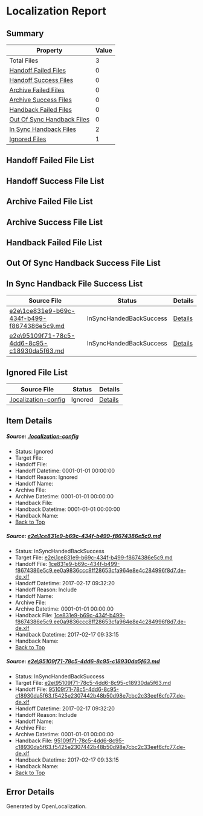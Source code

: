 # <a name='report-top'></a> Localization Report

## Summary
 Property | Value 
 -------- | ----- 
 Total Files | 3
[ Handoff Failed Files ](#handoff-failed-list)| 0
[ Handoff Success Files ](#handoff-success-list)| 0
[ Archive Failed Files ](#archive-failed-list)| 0
[ Archive Success Files ](#archive-success-list)| 0
[ Handback Failed Files ](#handback-failed-list)| 0
[ Out Of Sync Handback Files ](#outofsync-handback-success-list)| 0
[ In Sync Handback Files ](#insync-handback-success-list)| 2
[ Ignored Files ](#ignored-list)| 1

## <a name='handoff-failed-list'></a> Handoff Failed File List

## <a name='handoff-success-list'></a> Handoff Success File List

## <a name='archive-failed-list'></a> Archive Failed File List

## <a name='archive-success-list'></a> Archive Success File List

## <a name='handback-failed-list'></a> Handback Failed File List

## <a name='outofsync-handback-success-list'></a> Out Of Sync Handback Success File List

## <a name='insync-handback-success-list'></a> In Sync Handback File Success List
 Source File | Status | Details 
 ----------- | ------ | ------- 
 [e2e\1ce831e9-b69c-434f-b499-f8674386e5c9.md](https://github.com/OpenLocalizationTestOrg/ol-test0/blob/ba7c30cb7634de06ee7f66b7800a784787b1c369/e2e/1ce831e9-b69c-434f-b499-f8674386e5c9.md) | InSyncHandedBackSuccess | [Details](#7c4bc49faf5e973713943f85b04570005429316c1)
 [e2e\95109f71-78c5-4dd6-8c95-c18930da5f63.md](https://github.com/OpenLocalizationTestOrg/ol-test0/blob/ba7c30cb7634de06ee7f66b7800a784787b1c369/e2e/95109f71-78c5-4dd6-8c95-c18930da5f63.md) | InSyncHandedBackSuccess | [Details](#4be08105985a2eb5b9f983153fdebc4a67fd79282)

## <a name='ignored-list'></a> Ignored File List
 Source File | Status | Details 
 ----------- | ------ | ------- 
 [.localization-config](https://github.com/OpenLocalizationTestOrg/ol-test0/blob/ba7c30cb7634de06ee7f66b7800a784787b1c369/.localization-config) | Ignored | [Details](#cb0632cf59c1387fc1742bfb9fa3c47f87e2e5c90)

## Item Details
##### <a name='cb0632cf59c1387fc1742bfb9fa3c47f87e2e5c90'></a> Source: [.localization-config](https://github.com/OpenLocalizationTestOrg/ol-test0/blob/ba7c30cb7634de06ee7f66b7800a784787b1c369/.localization-config)
* Status: Ignored
* Target File: 
* Handoff File: 
* Handoff Datetime: 0001-01-01 00:00:00
* Handoff Reason: Ignored
* Handoff Name: 
* Archive File: 
* Archive Datetime: 0001-01-01 00:00:00
* Handback File: 
* Handback Datetime: 0001-01-01 00:00:00
* Handback Name: 
* [Back to Top](#report-top)

##### <a name='7c4bc49faf5e973713943f85b04570005429316c1'></a> Source: [e2e\1ce831e9-b69c-434f-b499-f8674386e5c9.md](https://github.com/OpenLocalizationTestOrg/ol-test0/blob/ba7c30cb7634de06ee7f66b7800a784787b1c369/e2e/1ce831e9-b69c-434f-b499-f8674386e5c9.md)
* Status: InSyncHandedBackSuccess
* Target File: [e2e\1ce831e9-b69c-434f-b499-f8674386e5c9.md](https://github.com/OpenLocalizationTestOrg/ol-test4-dede/blob/3871028e267d12e11d734886f2208eb4c72e380b/e2e/1ce831e9-b69c-434f-b499-f8674386e5c9.md)
* Handoff File: [1ce831e9-b69c-434f-b499-f8674386e5c9.ee0a9836ccc8ff28653cfa964e8e4c284996f8d7.de-de.xlf](https://github.com/OpenLocalizationTestOrg/ol-test4-handoff/blob/732d3d2775d6cfd778c358aa6fce0296eb823691/ol-handoff/OpenLocalizationTestOrg/ol-test4-dede/xinjiang/ht/1ce831e9-b69c-434f-b499-f8674386e5c9.ee0a9836ccc8ff28653cfa964e8e4c284996f8d7.de-de.xlf)
* Handoff Datetime: 2017-02-17 09:32:20
* Handoff Reason: Include
* Handoff Name: 
* Archive File: 
* Archive Datetime: 0001-01-01 00:00:00
* Handback File: [1ce831e9-b69c-434f-b499-f8674386e5c9.ee0a9836ccc8ff28653cfa964e8e4c284996f8d7.de-de.xlf](https://github.com/OpenLocalizationTestOrg/ol-test4-handback/blob/b4b1138c11f054d82ee92e3541ac806ee20e0849/ol-handback/OpenLocalizationTestOrg/ol-test4-dede/xinjiang/ht/1ce831e9-b69c-434f-b499-f8674386e5c9.ee0a9836ccc8ff28653cfa964e8e4c284996f8d7.de-de.xlf)
* Handback Datetime: 2017-02-17 09:33:15
* Handback Name: 
* [Back to Top](#report-top)

##### <a name='4be08105985a2eb5b9f983153fdebc4a67fd79282'></a> Source: [e2e\95109f71-78c5-4dd6-8c95-c18930da5f63.md](https://github.com/OpenLocalizationTestOrg/ol-test0/blob/ba7c30cb7634de06ee7f66b7800a784787b1c369/e2e/95109f71-78c5-4dd6-8c95-c18930da5f63.md)
* Status: InSyncHandedBackSuccess
* Target File: [e2e\95109f71-78c5-4dd6-8c95-c18930da5f63.md](https://github.com/OpenLocalizationTestOrg/ol-test4-dede/blob/3871028e267d12e11d734886f2208eb4c72e380b/e2e/95109f71-78c5-4dd6-8c95-c18930da5f63.md)
* Handoff File: [95109f71-78c5-4dd6-8c95-c18930da5f63.f5425e2307442b48b50d98e7cbc2c33eef6cfc77.de-de.xlf](https://github.com/OpenLocalizationTestOrg/ol-test4-handoff/blob/732d3d2775d6cfd778c358aa6fce0296eb823691/ol-handoff/OpenLocalizationTestOrg/ol-test4-dede/xinjiang/ht/95109f71-78c5-4dd6-8c95-c18930da5f63.f5425e2307442b48b50d98e7cbc2c33eef6cfc77.de-de.xlf)
* Handoff Datetime: 2017-02-17 09:32:20
* Handoff Reason: Include
* Handoff Name: 
* Archive File: 
* Archive Datetime: 0001-01-01 00:00:00
* Handback File: [95109f71-78c5-4dd6-8c95-c18930da5f63.f5425e2307442b48b50d98e7cbc2c33eef6cfc77.de-de.xlf](https://github.com/OpenLocalizationTestOrg/ol-test4-handback/blob/b4b1138c11f054d82ee92e3541ac806ee20e0849/ol-handback/OpenLocalizationTestOrg/ol-test4-dede/xinjiang/ht/95109f71-78c5-4dd6-8c95-c18930da5f63.f5425e2307442b48b50d98e7cbc2c33eef6cfc77.de-de.xlf)
* Handback Datetime: 2017-02-17 09:33:15
* Handback Name: 
* [Back to Top](#report-top)


## Error Details

Generated by OpenLocalization.
